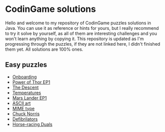# CodinGame solutions
Hello and welcome to my repository of CodinGame puzzles solutions in Java. You can use it as reference or hints for yours, but I really recommend to try it solve by yourself, as all of them are interesting challenges and you won't learn anything by copying it.
This repository is updated as I'm progressing through the puzzles, if they are not linked here, I didn't finished them yet.
All solutions are 100% ones.

## Easy puzzles
 * [Onboarding](https://github.com/Malanius/CodinGame/blob/master/EasyPuzzles/Onboarding/src/Player.java)
 * [Power of Thor EP1](https://github.com/Malanius/CodinGame/blob/master/EasyPuzzles/PowerOfThor-EP1/src/Player.java)
 * [The Descent](https://github.com/Malanius/CodinGame/blob/master/EasyPuzzles/TheDescent/src/Player.java)
 * [Temperatures](https://github.com/Malanius/CodinGame/blob/master/EasyPuzzles/Temperatures/src/Solution.java)
 * [Mars Lander EP1](https://github.com/Malanius/CodinGame/blob/master/EasyPuzzles/MarsLander-EP1/src/Player.java)
 * [ASCII art](https://github.com/Malanius/CodinGame/blob/master/EasyPuzzles/ASCIIart/src/Solution.java)
 * [MIME type](https://github.com/Malanius/CodinGame/blob/master/EasyPuzzles/MIMEtype/src/Solution.java)
 * [Chuck Norris](https://github.com/Malanius/CodinGame/blob/master/EasyPuzzles/ChuckNorris/src/Solution.java)
 * [Defibrilators](https://github.com/Malanius/CodinGame/blob/master/EasyPuzzles/Defibrillators/src/Solution.java)
 * [Horse-racing Duals](https://github.com/Malanius/CodinGame/blob/master/EasyPuzzles/HorseRacingDuals/src/Solution.java)
